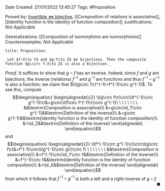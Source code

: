 <div class="topSpace"></div>

Date Created: 27/01/2022 13:45:27
Tags: #Proposition

Proved by: [Invertible $\Leftrightarrow$ bijective](Invertible%20iff%20bijective.md), [[Composition of relations is associative]], [[Identity function is the identity of function composition]]
Justifications: _Not Applicable_

Generalizations: [[Composition of isomorphims are isomorphisms]]
Counterexamples: _Not Applicable_

``` ad-Proposition
title: Proposition.

_Let $f:X\to Y$ and $g:Y\to Z$ be bijections. Then the composite function $g\circ f:X\to Z$ is also a bijection._

```

_Proof_. It suffices to show that $g\circ f$ has an inverse. Indeed, since $f$ and $g$ are bijections, the inverse (relations) $f^{-1}$ and $g^{-1}$ are functions and thus $f^{-1}\circ g^{-1}$ is also a function; we claim that $\l(g\circ f\r)^{-1}=f^{-1}\circ g^{-1}$. To see this, compute
$$\begin{equation}
    \begin{alignedat}{2}
        \l(g\circ f\r)\circ\l(f^{-1}\circ g^{-1}\r)&=g\circ\l(f\circ f^{-1}\r)\circ g^{-1}\ \ \ \ \ \ \ \ &&\textrm{Composition is associative}\\
        &=g\circ\id_Y\circ g^{-1}&&\textrm{Definition of the inverse}\\
        &=g\circ g^{-1}&&\textrm{Identity function is the identity of function composition}\\
        &=\id_Z&&\textrm{Definition of the inverse}
    \end{alignedat}
\end{equation}$$
and
$$\begin{equation}
    \begin{alignedat}{2}
        \l(f^{-1}\circ g^{-1}\r)\circ\l(g\circ f\r)&=f^{-1}\circ\l(g^{-1}\circ g\r)\circ f\ \ \ \ \ \ \ \ &&\textrm{Composition is associative}\\
        &=f^{-1}\circ\id_Y\circ f&&\textrm{Definition of the inverse}\\
        &=f^{-1}\circ f&&\textrm{Identity function is the identity of function composition}\\
        &=\id_X&&\textrm{Definition of the inverse}
    \end{alignedat}
\end{equation}$$
from which it follows that $f^{-1}\circ g^{-1}$ is both a left and a right-inverse of $g\circ f$.<span style="float:right;">$\blacksquare$</span>

